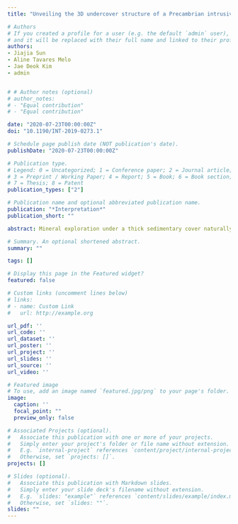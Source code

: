 ```yaml
---
title: "Unveiling the 3D undercover structure of a Precambrian intrusive complex by integrating airborne magnetic and gravity gradient data into 3D quasi-geology model building"

# Authors
# If you created a profile for a user (e.g. the default `admin` user), write the username (folder name) here
# and it will be replaced with their full name and linked to their profile.
authors:
- Jiajia Sun
- Aline Tavares Melo
- Jae Deok Kim
- admin


# # Author notes (optional)
# author_notes:
# - "Equal contribution"
# - "Equal contribution"

date: "2020-07-23T00:00:00Z"
doi: "10.1190/INT-2019-0273.1"

# Schedule page publish date (NOT publication's date).
publishDate: "2020-07-23T00:00:00Z"

# Publication type.
# Legend: 0 = Uncategorized; 1 = Conference paper; 2 = Journal article;
# 3 = Preprint / Working Paper; 4 = Report; 5 = Book; 6 = Book section;
# 7 = Thesis; 8 = Patent
publication_types: ["2"]

# Publication name and optional abbreviated publication name.
publication: "*Interpretation*"
publication_short: ""

abstract: Mineral exploration under a thick sedimentary cover naturally relies on geophysical methods. We have used high-resolution airborne magnetic and gravity gradient data over northeast Iowa to characterize the geology of the concealed Precambrian rocks and evaluate the prospectivity of mineral deposits. Previous researchers have interpreted the magnetic and gravity gradient data in the form of a 2D geologic map of the Precambrian basement rocks, which provides important geophysical constraints on the geologic history and mineral potentials over the Decorah area located in the northeast of Iowa. However, their interpretations are based on 2D data maps and are limited to the two horizontal dimensions. To fully tap into the rich information contained in the high-resolution airborne geophysical data, and to further our understanding of the undercover geology, we have performed separate and joint inversions of magnetic and gravity gradient data to obtain 3D density contrast models and 3D susceptibility models, based on which we carried out geology differentiation. Based on separately inverted physical property values, we have identified 10 geologic units and their spatial distributions in 3D which are all summarized in a 3D quasi-geology model. The extension of 2D geologic interpretation to 3D allows for the discovery of four previously unidentified geologic units, a more detailed classification of the Yavapai country rock, and the identification of the highly anomalous core of the mafic intrusions. Joint inversion allows for the classification of a few geologic units further into several subclasses. We have demonstrated the added value of the construction of a 3D quasi-geology model based on 3D separate and joint inversions.

# Summary. An optional shortened abstract.
summary: ""

tags: []

# Display this page in the Featured widget?
featured: false

# Custom links (uncomment lines below)
# links:
# - name: Custom Link
#   url: http://example.org

url_pdf: ''
url_code: ''
url_dataset: ''
url_poster: ''
url_project: ''
url_slides: ''
url_source: ''
url_video: ''

# Featured image
# To use, add an image named `featured.jpg/png` to your page's folder.
image:
  caption: ''
  focal_point: ""
  preview_only: false

# Associated Projects (optional).
#   Associate this publication with one or more of your projects.
#   Simply enter your project's folder or file name without extension.
#   E.g. `internal-project` references `content/project/internal-project/index.md`.
#   Otherwise, set `projects: []`.
projects: []

# Slides (optional).
#   Associate this publication with Markdown slides.
#   Simply enter your slide deck's filename without extension.
#   E.g. `slides: "example"` references `content/slides/example/index.md`.
#   Otherwise, set `slides: ""`.
slides: ""
---
```

